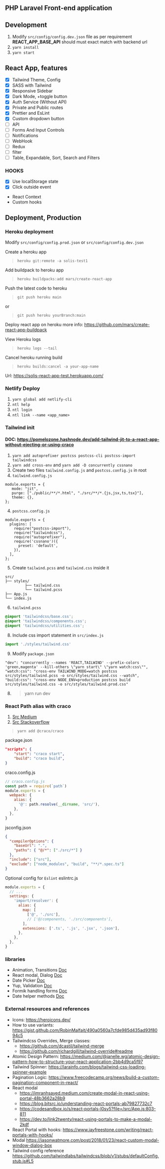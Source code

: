 ## PHP Laravel Front-end application

## Development

1. Modify `src/config/config.dev.json` file as per requirement **REACT_APP_BASE_API** should must exact match with backend url
2. `yarn install`
3. `yarn start`

## React App, features

- [x] Tailwind Theme, Config
- [x] SASS with Tailwind
- [x] Responsive Sidebar
- [x] Dark Mode, +toggle button
- [x] Auth Service (Without API)
- [x] Private and Public routes
- [x] Prettier and EsLint
- [x] Custom dropdown button
- [ ] API
- [ ] Forms And Input Controls
- [ ] Notifications
- [ ] WebHook
- [ ] Redux
- [ ] filter
- [ ] Table, Expandable, Sort, Search and Filters

### HOOKS

- [x] Use localStorage state
- [x] Click outside event
- React Context
- Custom hooks

## Deployment, Production

### Heroku deployment

Modify `src/config/config.prod.json` or `src/config/config.dev.json`

Create a heroku app

> `heroku git:remote -a solis-test1`

Add buildpack to heroku app

> `heroku buildpacks:add mars/create-react-app`

Push the latest code to heroku

> `git push heroku main`

or

> `git push heroku yourBranch:main`

Deploy react app on heroku more info: https://github.com/mars/create-react-app-buildpack

View Heroku logs

> `heroku logs --tail`

Cancel heroku running build

> `heroku builds:cancel -a your-app-name`

Url: https://solis-react-app-test.herokuapp.com/

### Netlify Deploy

1. `yarn global add netlify-cli`
2. `ntl help`
3. `ntl login`
4. `ntl link --name <app_name>`

### Tailwind init

#### DOC: https://pomelozone.hashnode.dev/add-tailwind-jit-to-a-react-app-without-ejecting-or-using-craco

1. `yarn add autoprefixer postcss postcss-cli postcss-import tailwindcss`
2. `yarn add cross-env` and `yarn add -D concurrently cssnano`
3. Create two files `tailwind.config.js` and `postcss.config.js` in root
4. `tailwind.config.js`

```
module.exports = {
   mode: "jit",
   purge: ["./public/**/*.html", "./src/**/*.{js,jsx,ts,tsx}"],
   theme: {},
};
```

4. `postcss.config.js`

```
module.exports = {
  plugins: [
    require("postcss-import"),
    require("tailwindcss"),
    require("autoprefixer"),
    require('cssnano')({
      preset: 'default',
    }),
  ],
};
```

5. Create `tailwind.pcss` and `tailwind.css` inside it

```
src/
├── styles/
         ├── tailwind.css
         └── tailwind.pcss
├── App.js
└── index.js
```

6. `tailwind.pcss`

```css
@import 'tailwindcss/base.css';
@import 'tailwindcss/components.css';
@import 'tailwindcss/utilities.css';
```

8. Include css import statement in `src/index.js`

```js
import './styles/tailwind.css'
```

9. Modify `package.json`

```
"dev": "concurrently --names 'REACT,TAILWIND' --prefix-colors 'green,magenta' --kill-others \"yarn start\" \"yarn watch:css\"",
"watch:css": "cross-env TAILWIND_MODE=watch postcss src/styles/tailwind.pcss -o src/styles/tailwind.css --watch",
"build:css": "cross-env NODE_ENV=production postcss build src/styles/tailwind.css -o src/styles/tailwind.prod.css"
```

8. > yarn run dev

### React Path alias with craco

1.  [Src Medium](https://pomelozone.hashnode.dev/add-tailwind-jit-to-a-react-app-without-ejecting-or-using-craco)
2.  [Src Stackoverflow](https://stackoverflow.com/a/65746792/8592918)

> `yarn add @craco/craco`

package.json

```json
"scripts": {
    "start": "craco start",
    "build": "craco build",
}
```

craco.config.js

```js
// craco.config.js
const path = require(`path`)
module.exports = {
  webpack: {
    alias: {
      '@': path.resolve(__dirname, 'src/'),
    },
  },
}
```

jsconfig.json

```json
{
  "compilerOptions": {
    "baseUrl": ".",
    "paths": { "@/*": ["./src/*"] }
  },
  "include": ["src"],
  "exclude": ["node_modules", "build", "**/*.spec.ts"]
}
```

Optional config for `Eslint`
eslintrc.js

```js
module.exports = {
  // ...
  settings: {
    'import/resolver': {
      alias: {
        map: [
          ['@', './src'],
          // ['@/components, './src/components'],
        ],
        extensions: ['.ts', '.js', '.jsx', '.json'],
      },
    },
  },
}
```

### libraries

- Animation, Transitions [Doc](https://react-spring.io/basics)
- React modal, Dialog [Doc](https://reach.tech/dialog/)
- Date Picker [Doc](https://github.com/Hacker0x01/react-datepicker)
- Yup, Validation [Doc](https://github.com/jquense/yup)
- Formik handling forms [Doc](https://formik.org/docs/guides/validation)
- Date helper methods [Doc](https://date-fns.org/v2.28.0/docs/format)

### External resources and references

- Icons: https://heroicons.dev/
- How to use variants: https://gist.github.com/RobinMalfait/490a0560a7cfde985d435ad93f8094c5
- Tailwindcss Overrides, Merge classes:
  - https://github.com/dcastil/tailwind-merge
  - https://github.com/richardgill/tailwind-override#readme
- Atomic Design Pattern: https://medium.com/@janelle.wg/atomic-design-pattern-how-to-structure-your-react-application-2bb4d9ca5f97
- Tailwind Spinner: https://larainfo.com/blogs/tailwind-css-loading-spinner-example
- Pagination Logic: https://www.freecodecamp.org/news/build-a-custom-pagination-component-in-react/
- React modal
  - https://imranhsayed.medium.com/create-modal-in-react-using-portal-48b3662a28b9
  - https://blog.bitsrc.io/understanding-react-portals-ab79827732c7
  - https://codesandbox.io/s/react-portals-l0sy5?file=/src/App.js:803-811
  - https://dev.to/link2twenty/react-using-portals-to-make-a-modal-2kdf
- React Portal with hooks: https://www.jayfreestone.com/writing/react-portals-with-hooks/
- Modal https://jasonwatmore.com/post/2018/01/23/react-custom-modal-window-dialog-box
- Tailwind config reference https://github.com/tailwindlabs/tailwindcss/blob/v1/stubs/defaultConfig.stub.js#L5
